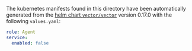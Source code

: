 The kubernetes manifests found in this directory have been automatically generated
from the [helm chart `vector/vector`](https://github.com/vectordotdev/helm-charts/tree/master/charts/vector)
version 0.17.0 with the following `values.yaml`:

```yaml
role: Agent
service:
  enabled: false
```
